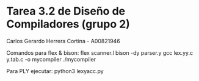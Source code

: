 # Tarea 3.2 de Diseño de Compiladores (grupo 2)

Carlos Gerardo Herrera Cortina - A00821946

Comandos para flex & bison:
    flex scanner.l
    bison -dy parser.y
    gcc lex.yy.c y.tab.c -o mycompiler
    ./mycompiler

Para PLY ejecutar:
    python3 lexyacc.py